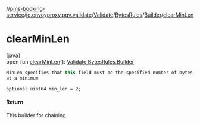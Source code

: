 //[pms-booking-service](../../../../../index.md)/[io.envoyproxy.pgv.validate](../../../index.md)/[Validate](../../index.md)/[BytesRules](../index.md)/[Builder](index.md)/[clearMinLen](clear-min-len.md)

# clearMinLen

[java]\
open fun [clearMinLen](clear-min-len.md)(): [Validate.BytesRules.Builder](index.md)

```kotlin
MinLen specifies that this field must be the specified number of bytes
at a minimum

```
`optional uint64 min_len = 2;`

#### Return

This builder for chaining.